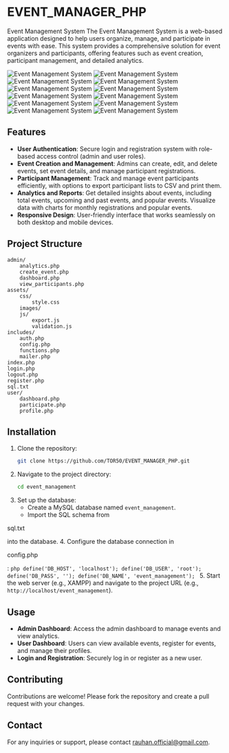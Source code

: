 # EVENT_MANAGER_PHP
Event Management System The Event Management System is a web-based application designed to help users organize, manage, and participate in events with ease. This system provides a comprehensive solution for event organizers and participants, offering features such as event creation, participant management, and detailed analytics.


![Event Management System](event_management/assets/images/1.jpeg)
![Event Management System](event_management/assets/images/2.jpeg)
![Event Management System](event_management/assets/images/3.jpeg)
![Event Management System](event_management/assets/images/4.jpeg)
![Event Management System](event_management/assets/images/5.jpeg)
![Event Management System](event_management/assets/images/6.jpeg)
![Event Management System](event_management/assets/images/7.jpeg)
![Event Management System](event_management/assets/images/9.jpeg)
![Event Management System](event_management/assets/images/10.jpeg)
![Event Management System](event_management/assets/images/11.jpeg)
![Event Management System](event_management/assets/images/12.jpeg)
![Event Management System](event_management/assets/images/13.jpeg)



## Features

- **User Authentication**: Secure login and registration system with role-based access control (admin and user roles).
- **Event Creation and Management**: Admins can create, edit, and delete events, set event details, and manage participant registrations.
- **Participant Management**: Track and manage event participants efficiently, with options to export participant lists to CSV and print them.
- **Analytics and Reports**: Get detailed insights about events, including total events, upcoming and past events, and popular events. Visualize data with charts for monthly registrations and popular events.
- **Responsive Design**: User-friendly interface that works seamlessly on both desktop and mobile devices.

## Project Structure

```
admin/
    analytics.php
    create_event.php
    dashboard.php
    view_participants.php
assets/
    css/
        style.css
    images/
    js/
        export.js
        validation.js
includes/
    auth.php
    config.php
    functions.php
    mailer.php
index.php
login.php
logout.php
register.php
sql.txt
user/
    dashboard.php
    participate.php
    profile.php
```

## Installation

1. Clone the repository:
    ```sh
    git clone https://github.com/TOR50/EVENT_MANAGER_PHP.git
    ```
2. Navigate to the project directory:
    ```sh
    cd event_management
    ```
3. Set up the database:
    - Create a MySQL database named `event_management`.
    - Import the SQL schema from 

sql.txt

 into the database.
4. Configure the database connection in 

config.php

:
    ```php
    define('DB_HOST', 'localhost');
    define('DB_USER', 'root');
    define('DB_PASS', '');
    define('DB_NAME', 'event_management');
    ```
5. Start the web server (e.g., XAMPP) and navigate to the project URL (e.g., `http://localhost/event_management`).

## Usage

- **Admin Dashboard**: Access the admin dashboard to manage events and view analytics.
- **User Dashboard**: Users can view available events, register for events, and manage their profiles.
- **Login and Registration**: Securely log in or register as a new user.

## Contributing

Contributions are welcome! Please fork the repository and create a pull request with your changes.


## Contact

For any inquiries or support, please contact [rauhan.official@gmail.com](mailto:rauhan.official@gmail.com).
